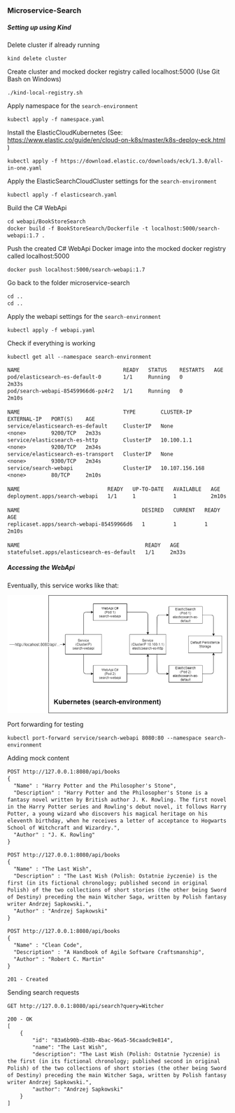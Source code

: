 ### Microservice-Search

##### Setting up using Kind

Delete cluster if already running
```console
kind delete cluster
```

Create cluster and mocked docker registry called localhost:5000 (Use Git Bash on Windows)

```console
./kind-local-registry.sh
```

Apply namespace for the ``search-environment``

```console
kubectl apply -f namespace.yaml
```

Install the ElasticCloudKubernetes (See: https://www.elastic.co/guide/en/cloud-on-k8s/master/k8s-deploy-eck.html
)

```console
kubectl apply -f https://download.elastic.co/downloads/eck/1.3.0/all-in-one.yaml
```

Apply the ElasticSearchCloudCluster settings for the ``search-environment``


```console
kubectl apply -f elasticsearch.yaml
```

Build the C# WebApi 

```console
cd webapi/BookStoreSearch
docker build -f BookStoreSearch/Dockerfile -t localhost:5000/search-webapi:1.7 .
```

Push the created C# WebApi Docker image into the mocked docker registry called localhost:5000  

```console
docker push localhost:5000/search-webapi:1.7
```

Go back to the folder microservice-search

```console
cd .. 
cd ..
```

Apply the webapi settings for the ``search-environment``

```console
kubectl apply -f webapi.yaml
```

Check if everything is working
```console
kubectl get all --namespace search-environment
```

```console
NAME                                 READY   STATUS    RESTARTS   AGE
pod/elasticsearch-es-default-0       1/1     Running   0          2m33s
pod/search-webapi-85459966d6-pz4r2   1/1     Running   0          2m10s

NAME                                 TYPE        CLUSTER-IP       EXTERNAL-IP   PORT(S)    AGE
service/elasticsearch-es-default     ClusterIP   None             <none>        9200/TCP   2m33s
service/elasticsearch-es-http        ClusterIP   10.100.1.1       <none>        9200/TCP   2m34s
service/elasticsearch-es-transport   ClusterIP   None             <none>        9300/TCP   2m34s
service/search-webapi                ClusterIP   10.107.156.168   <none>        80/TCP     2m10s

NAME                            READY   UP-TO-DATE   AVAILABLE   AGE
deployment.apps/search-webapi   1/1     1            1           2m10s

NAME                                       DESIRED   CURRENT   READY   AGE
replicaset.apps/search-webapi-85459966d6   1         1         1       2m10s

NAME                                        READY   AGE
statefulset.apps/elasticsearch-es-default   1/1     2m33s
```


##### Accessing the WebApi

Eventually, this service works like that:

![alt tag](kubernetes.png)

Port forwarding for testing

```console
kubectl port-forward service/search-webapi 8080:80 --namespace search-environment
```

Adding mock content

```console
POST http://127.0.0.1:8080/api/books
{
  "Name" : "Harry Potter and the Philosopher's Stone",
  "Description" : "Harry Potter and the Philosopher's Stone is a fantasy novel written by British author J. K. Rowling. The first novel in the Harry Potter series and Rowling's debut novel, it follows Harry Potter, a young wizard who discovers his magical heritage on his eleventh birthday, when he receives a letter of acceptance to Hogwarts School of Witchcraft and Wizardry.",
  "Author" : "J. K. Rowling"
}
```

```console
POST http://127.0.0.1:8080/api/books
{
  "Name" : "The Last Wish",
  "Description" : "The Last Wish (Polish: Ostatnie życzenie) is the first (in its fictional chronology; published second in original Polish) of the two collections of short stories (the other being Sword of Destiny) preceding the main Witcher Saga, written by Polish fantasy writer Andrzej Sapkowski.",
  "Author" : "Andrzej Sapkowski"
}
```

```console
POST http://127.0.0.1:8080/api/books
{
  "Name" : "Clean Code",
  "Description" : "A Handbook of Agile Software Craftsmanship",
  "Author" : "Robert C. Martin"
}
```

```console
201 - Created
```


Sending search requests

```console
GET http://127.0.0.1:8080/api/search?query=Witcher
```

```console
200 - OK
[
    {
        "id": "83a6b90b-d38b-4bac-96a5-56caadc9e814",
        "name": "The Last Wish",
        "description": "The Last Wish (Polish: Ostatnie ?yczenie) is the first (in its fictional chronology; published second in original Polish) of the two collections of short stories (the other being Sword of Destiny) preceding the main Witcher Saga, written by Polish fantasy writer Andrzej Sapkowski.",
        "author": "Andrzej Sapkowski"
    }
]
```



